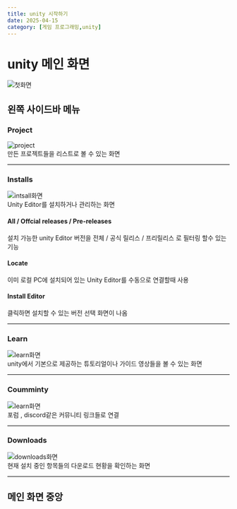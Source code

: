```yaml
---
title: unity 시작하기
date: 2025-04-15
category: [게임 프로그래밍,unity]
---
```

# **unity 메인 화면**  
![첫화면](https://sae-byeok33.github.io/blog-images/posts_unity/main.png)  
## **왼쪽 사이드바 메뉴**  
### **Project**
![project](https://sae-byeok33.github.io/blog-images/posts_unity/projects.png)    
만든 프로젝트들을 리스트로 볼 수 있는 화면  

<hr style="border: none; border-top: 1px solid #ccc; height: 1px; width: 100%">  

### **Installs**
![intsall화면](https://sae-byeok33.github.io/blog-images/posts_unity/install.png)   
Unity Editor를 설치하거나 관리하는 화면  
#### **All / Offcial releases / Pre-releases**
설치 가능한 unity Editor 버전을 전체 / 공식 릴리스 / 프리릴리스 로 필터링 할수 있는 기능  

#### **Locate**  
이미 로컬 PC에 설치되어 있는 Unity Editor를 수동으로 연결할때 사용  

#### **Install Editor**
클릭하면 설치할 수 있는 버전 선택 화면이 나옴  
<hr style="border: none; border-top: 1px solid #ccc; height: 1px; width: 100%">

### **Learn**
![learn화면](https://sae-byeok33.github.io/blog-images/posts_unity/learn.png)   
unity에서 기본으로 제공하는 튜토리얼이나 가이드 영상들을 볼 수 있는 화면

<hr style="border: none; border-top: 1px solid #ccc; height: 1px; width: 100%">

### **Coumminty**
![learn화면](https://sae-byeok33.github.io/blog-images/posts_unity/learn.png)  
포럼 , discord같은 커뮤니티 링크들로 연결  

<hr style="border: none; border-top: 1px solid #ccc; height: 1px; width: 100%">

### **Downloads**
![downloads화면](https://sae-byeok33.github.io/blog-images/posts_unity/downloads.png)  
현재 설치 중인 항목들의 다운로드 현황을 확인하는 화면  

<hr style="border: none; border-top: 1px solid #ccc; height: 1px; width: 100%">

## **메인 화면 중앙**  
